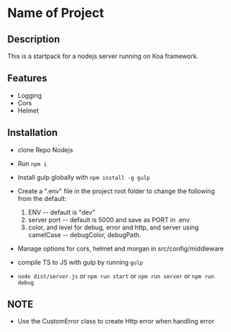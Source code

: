 # Name of Project

## Description

This is a startpack for a nodejs server running on Koa framework.

## Features

- Logging
- Cors
- Helmet

## Installation

- clone Repo Nodejs
- Run `npm i`
- Install gulp globally with `npm install -g gulp`
- Create a ".env" file in the project root folder to change the following from the default:

  1. ENV -- default is "dev"
  2. server port -- default is 5000 and save as PORT in .env
  3. color, and level for debug, error and http, and server using camelCase -- debugColor, debugPath.

- Manage options for cors, helmet and morgan in src/config/middleware
- compile TS to JS with gulp by running `gulp`
- `node dist/server.js` or `npm run start` or `npm run server` or `npm run debug`

## NOTE

- Use the CustomError class to create Http error when handling error
